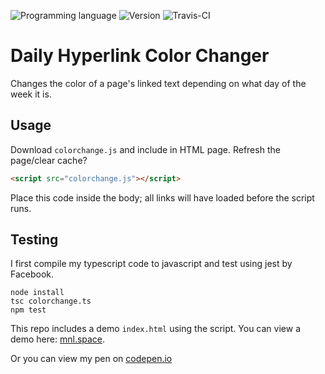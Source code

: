 <!-- using shields.io for status buttons -->
![Programming language](https://img.shields.io/badge/Language-Typescript-blue.svg)
![Version](https://img.shields.io/badge/Version-1.1.20-yellow.svg)
![Travis-CI](https://travis-ci.com/ManuelVargas1251/Daily-Hyperlink-Color-Changer.svg?branch=enhancement%2Fts)
# Daily Hyperlink Color Changer
Changes the color of a page's linked text depending on what day of the week it is.

## Usage
Download `colorchange.js` and include in HTML page. Refresh the page/clear cache?

```html
<script src="colorchange.js"></script>
```
Place this code inside the body; all links will have loaded before the script runs.

## Testing
I first compile my typescript code to javascript and test using jest by Facebook.

```
node install
tsc colorchange.ts
npm test
```

This repo includes a demo `index.html` using the script. You can view a demo here: [mnl.space](http://mnl.space/Daily-Hyperlink-Color-Changer/). 

Or you can view my pen on [codepen.io](http://codepen.io/manuelvargas1251/pen/JGmZOL)

